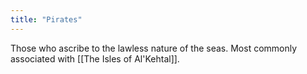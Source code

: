 ```yaml
---
title: "Pirates"
---
```

Those who ascribe to the lawless nature of the seas. Most commonly associated with [[The Isles of Al'Kehtal]].